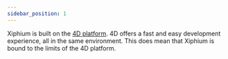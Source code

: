 ```yaml
---
sidebar_position: 1
---
```


Xiphium is built on the [4D platform](https://us.4d.com/). 4D offers a fast and easy development experience, all in the same environment. This does mean that Xiphium is bound to the limits of the 4D platform.
